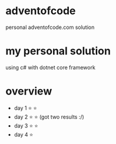 # adventofcode
personal adventofcode.com solution

# my personal solution 
using c# with dotnet core framework

# overview
- day 1 :star: :star:
- day 2 :star: :star: (got two results :/)
- day 3 :star: :star: 
- day 4 :star:
